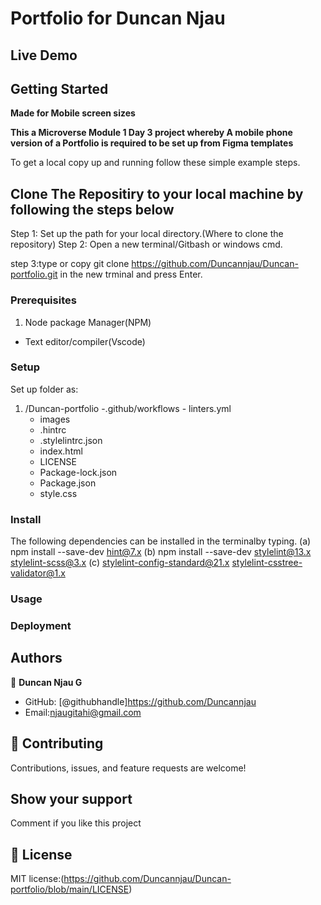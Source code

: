 # Portfolio for Duncan Njau
## Live Demo

## Getting Started

**Made for Mobile screen sizes**


**This a Microverse Module 1 Day 3 project whereby A mobile phone version of a Portfolio is required to be set up from Figma templates**

To get a local copy up and running follow these simple example steps.

## Clone The Repositiry to your local machine by following the steps below
Step 1: Set up the path for your local directory.(Where to clone the repository)
Step 2: Open a new terminal/Gitbash or windows cmd.

step 3:type or copy git clone https://github.com/Duncannjau/Duncan-portfolio.git in the new trminal and press Enter.

### Prerequisites

1. Node package Manager(NPM)
   
- Text editor/compiler(Vscode)

### Setup

Set up folder as:

1. /Duncan-portfolio -.github/workflows - linters.yml
   - images
   - .hintrc
   - .stylelintrc.json
   - index.html
   - LICENSE
   - Package-lock.json
   - Package.json
   - style.css

### Install

The following dependencies can be installed in the terminalby typing.
(a) npm install --save-dev hint@7.x
(b) npm install --save-dev stylelint@13.x stylelint-scss@3.x 
(c) stylelint-config-standard@21.x stylelint-csstree-validator@1.x

### Usage


### Deployment

## Authors

👤 **Duncan Njau G**

- GitHub: [@githubhandle]https://github.com/Duncannjau
- Email:njaugitahi@gmail.com

## 🤝 Contributing

Contributions, issues, and feature requests are welcome!

## Show your support

Comment if you like this project

## 📝 License
MIT license:(https://github.com/Duncannjau/Duncan-portfolio/blob/main/LICENSE)

